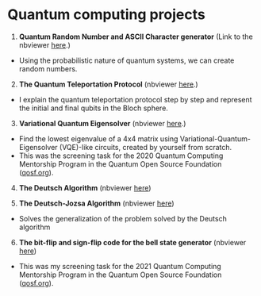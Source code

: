 # Quantum computing projects 

1. **Quantum Random Number and ASCII Character generator** (Link to the nbviewer [here](https://nbviewer.jupyter.org/github/victor-onofre/Quantum_Algorithms/blob/main/Quantum_Random_number_and_character.ipynb).)

- Using the probabilistic nature of quantum systems, we can create random numbers. 

2. **The Quantum Teleportation Protocol**  (nbviewer [here](https://nbviewer.jupyter.org/github/victor-onofre/Quantum_Algorithms/blob/main/Quantum_Teleportation.ipynb).)

- I explain the quantum teleportation protocol step by step and represent the initial and final qubits in the Bloch sphere.

3.  **Variational Quantum Eigensolver**  (nbviewer [here](https://nbviewer.jupyter.org/github/victor-onofre/Quantum_Algorithms/blob/main/Variational_quantum_eigensolver_4x4_Matrix.ipynb).) 

- Find the lowest eigenvalue of a 4x4 matrix using Variational-Quantum-Eigensolver (VQE)-like circuits, created by yourself from scratch.
- This was the screening task for the 2020 Quantum Computing Mentorship Program in the Quantum Open Source Foundation ([qosf.org](https://qosf.org/)).

4. **The Deutsch Algorithm** (nbviewer [here](https://nbviewer.jupyter.org/github/victor-onofre/Quantum_Algorithms/blob/main/Deutsch_Algorithm.ipynb))

5. **The Deutsch-Jozsa Algorithm** (nbviewer [here](https://nbviewer.jupyter.org/github/victor-onofre/Quantum_Algorithms/blob/main/Deutsch-Jozsa_Algorithm.ipynb))

- Solves the generalization of the problem solved by the Deutsch algorithm

6. **The bit-flip and sign-flip code for the bell state generator** (nbviewer [here](https://nbviewer.jupyter.org/github/victor-onofre/Quantum_Algorithms/blob/main/The_bit_flip_and_the_sign_flip_code_bell_state_generator.ipynb))

- This was my screening task for the 2021 Quantum Computing Mentorship Program in the Quantum Open Source Foundation ([qosf.org](https://qosf.org/)).
